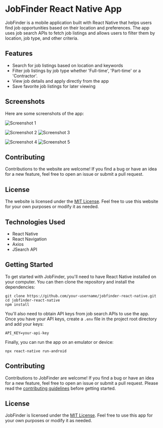 # JobFinder React Native App

JobFinder is a mobile application built with React Native that helps users find job opportunities based on their location and preferences. The app uses job search APIs to fetch job listings and allows users to filter them by location, job type, and other criteria.

## Features

- Search for job listings based on location and keywords
- Filter job listings by job type whether 'Full-time', 'Part-time' or a 'Contractor'.
- View job details and apply directly from the app
- Save favorite job listings for later viewing

## Screenshots

Here are some screenshots of the app:

![Screenshot 1](assets/screenshots/screenshot1.png)

![Screenshot 2](assets/screenshots/screenshot2.png) ![Screenshot 3](assets/screenshots/screenshot3.png)

![Screenshot 4](assets/screenshots/screenshot4.png) ![Screenshot 5](assets/screenshots/screenshot5.png)

## Contributing

Contributions to the website are welcome! If you find a bug or have an idea for a new feature, feel free to open an issue or submit a pull request.

## License

The website is licensed under the [MIT License](LICENSE). Feel free to use this website for your own purposes or modify it as needed.

## Technologies Used

- React Native
- React Navigation
- Axios
- JSearch API

## Getting Started

To get started with JobFinder, you'll need to have React Native installed on your computer. You can then clone the repository and install the dependencies:

```
git clone https://github.com/your-username/jobfinder-react-native.git
cd jobfinder-react-native
npm install
```

You'll also need to obtain API keys from job search APIs to use the app. Once you have your API keys, create a `.env` file in the project root directory and add your keys:

```
API_KEY=your-api-key
```

Finally, you can run the app on an emulator or device:

```
npx react-native run-android
```

## Contributing

Contributions to JobFinder are welcome! If you find a bug or have an idea for a new feature, feel free to open an issue or submit a pull request. Please read the [contributing guidelines](CONTRIBUTING.md) before getting started.

## License

JobFinder is licensed under the [MIT License](LICENSE). Feel free to use this app for your own purposes or modify it as needed.

